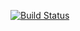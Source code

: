 [![Build Status](https://travis-ci.org/github/rikes/spring-boot-api?branch=master)](https://travis-ci.org/github/rikes/spring-boot-api)